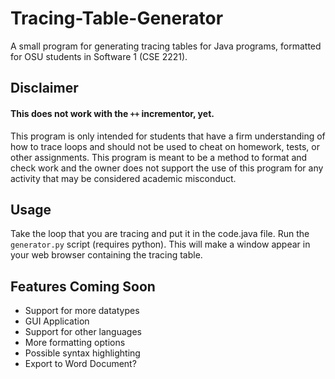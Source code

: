 # Tracing-Table-Generator
A small program for generating tracing tables for Java programs, formatted for OSU students in Software 1 (CSE 2221).

## Disclaimer
#### This does not work with the `++` incrementor, yet.
This program is only intended for students that have a firm understanding of how to trace loops and should not be used to cheat on homework, tests, or other assignments. This program is meant to be a method to format and check work and the owner does not support the use of this program for any activity that may be considered academic misconduct.


## Usage

Take the loop that you are tracing and put it in the code.java file. Run the `generator.py`  script (requires python). This will make a window appear in your web browser containing the tracing table.

## Features Coming Soon
- Support for more datatypes
- GUI Application
- Support for other languages
- More formatting options
- Possible syntax highlighting
- Export to Word Document?